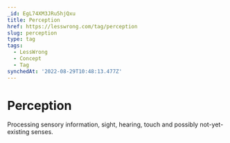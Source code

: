 ```yaml
---
_id: EgL74XM3JRu5hjQxu
title: Perception
href: https://lesswrong.com/tag/perception
slug: perception
type: tag
tags:
  - LessWrong
  - Concept
  - Tag
synchedAt: '2022-08-29T10:48:13.477Z'
---
```

# Perception

Processing sensory information, sight, hearing, touch and possibly not-yet-existing senses.